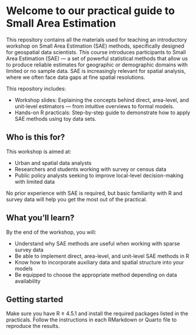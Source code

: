 # Welcome to our practical guide to Small Area Estimation

This repository contains all the materials used for teaching an introductory workshop on Small Area Estimation (SAE) methods, specifically designed for geospatial data scientists. This course introduces participants to Small Area Estimation (SAE) — a set of powerful statistical methods that allow us to produce reliable estimates for geographic or demographic domains with limited or no sample data. SAE is increasingly relevant for spatial analysis, where we often face data gaps at fine spatial resolutions.

This repository includes:

-   Workshop slides: Explaining the concepts behind direct, area-level, and unit-level estimators — from intuitive overviews to formal models.
-   Hands-on R practicals: Step-by-step guide to demonstrate how to apply SAE methods using toy data sets. 

## Who is this for?

This workshop is aimed at:

-   Urban and spatial data analysts
-   Researchers and students working with survey or census data
-   Public policy analysts seeking to improve local-level decision-making with limited data

No prior experience with SAE is required, but basic familiarity with R and survey data will help you get the most out of the practical.

## What you’ll learn?

By the end of the workshop, you will:

-   Understand why SAE methods are useful when working with sparse survey data
-   Be able to implement direct, area-level, and unit-level SAE methods in R
-   Know how to incorporate auxiliary data and spatial structure into your models
-   Be equipped to choose the appropriate method depending on data availability

## Getting started

Make sure you have R ≥ 4.5.1 and install the required packages listed in the practicals. Follow the instructions in each RMarkdown or Quarto file to reproduce the results.